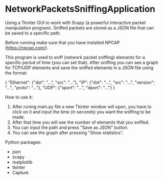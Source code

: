# NetworkPacketsSniffingApplication
Using a Tkinter GUI to work with Scapy (a powerful interactive packet manipulation program). Sniffed packets are stored as a JSON file that can be saved to a specific path.

Before running make sure that you  have installed NPCAP (https://npcap.com/).

This program is used to sniff (network packet sniffing) elements for a specific period of time (you can set that). After sniffing you can see a graph for TCP/UDP elements and save the sniffed elements in a JSON file using the format:

{
 "Ethernet": {"dst": "...", "src": "..."}, 
 "IP": {"dst": "...", "src": "...", "version": "...", "proto": "..."}, "UDP": {"sport": "...", "dport": "..."}
}

How to use it: 
1. After runing main.py file a new Tkinter window will open, you have to click on it and input the time (in seconds) you want the sniffing to be made.
2. After that time you will see the number of elements that you sniffed.
3. You can input the path and press "Save as JSON" button.
4. You can see the graph after pressing "Show statistics".

Python packages:
- json
- scapy
- matplotlib
- tkinter
- Capture
